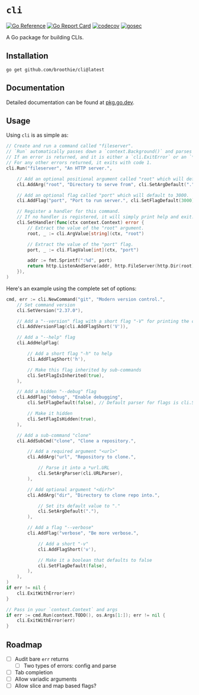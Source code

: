 # `cli`

[![Go Reference](https://pkg.go.dev/badge/github.com/broothie/cli.svg)](https://pkg.go.dev/github.com/broothie/cli)
[![Go Report Card](https://goreportcard.com/badge/github.com/broothie/cli)](https://goreportcard.com/report/github.com/broothie/cli)
[![codecov](https://codecov.io/gh/broothie/cli/graph/badge.svg?token=GdWFdveewo)](https://codecov.io/gh/broothie/cli)
[![gosec](https://github.com/broothie/cli/actions/workflows/gosec.yml/badge.svg)](https://github.com/broothie/cli/actions/workflows/gosec.yml)

A Go package for building CLIs.

## Installation

```shell
go get github.com/broothie/cli@latest
```

## Documentation

Detailed documentation can be found at [pkg.go.dev](https://pkg.go.dev/github.com/broothie/cli).

## Usage

Using `cli` is as simple as:

```go
// Create and run a command called "fileserver".
// `Run` automatically passes down a `context.Background()` and parses `os.Args[1:]`.
// If an error is returned, and it is either a `cli.ExitError` or an `*exec.ExitError`, the error's exit code will be used.
// For any other errors returned, it exits with code 1.
cli.Run("fileserver", "An HTTP server.",

	// Add an optional positional argument called "root" which will default to ".".
	cli.AddArg("root", "Directory to serve from", cli.SetArgDefault(".")),

	// Add an optional flag called "port" which will default to 3000.
	cli.AddFlag("port", "Port to run server.", cli.SetFlagDefault(3000)),

	// Register a handler for this command.
	// If no handler is registered, it will simply print help and exit.
	cli.SetHandler(func(ctx context.Context) error {
		// Extract the value of the "root" argument.
		root, _ := cli.ArgValue[string](ctx, "root")

		// Extract the value of the "port" flag.
		port, _ := cli.FlagValue[int](ctx, "port")

		addr := fmt.Sprintf(":%d", port)
		return http.ListenAndServe(addr, http.FileServer(http.Dir(root)))
	}),
)

```

Here's an example using the complete set of options:

```go
cmd, err := cli.NewCommand("git", "Modern version control.",
	// Set command version
	cli.SetVersion("2.37.0"),

	// Add a "--version" flag with a short flag "-V" for printing the command version
	cli.AddVersionFlag(cli.AddFlagShort('V')),

	// Add a "--help" flag
	cli.AddHelpFlag(

		// Add a short flag "-h" to help
		cli.AddFlagShort('h'),

		// Make this flag inherited by sub-commands
		cli.SetFlagIsInherited(true),
	),

	// Add a hidden "--debug" flag
	cli.AddFlag("debug", "Enable debugging",
		cli.SetFlagDefault(false), // Default parser for flags is cli.StringParser

		// Make it hidden
		cli.SetFlagIsHidden(true),
	),

	// Add a sub-command "clone"
	cli.AddSubCmd("clone", "Clone a repository.",

		// Add a required argument "<url>"
		cli.AddArg("url", "Repository to clone.",

			// Parse it into a *url.URL
			cli.SetArgParser(cli.URLParser),
		),

		// Add optional argument "<dir?>"
		cli.AddArg("dir", "Directory to clone repo into.",

			// Set its default value to "."
			cli.SetArgDefault("."),
		),

		// Add a flag "--verbose"
		cli.AddFlag("verbose", "Be more verbose.",

			// Add a short "-v"
			cli.AddFlagShort('v'),

			// Make it a boolean that defaults to false
			cli.SetFlagDefault(false),
		),
	),
)
if err != nil {
	cli.ExitWithError(err)
}

// Pass in your `context.Context` and args
if err := cmd.Run(context.TODO(), os.Args[1:]); err != nil {
	cli.ExitWithError(err)
}
```

## Roadmap

- [ ] Audit bare `err` returns
  - [ ] Two types of errors: config and parse
- [ ] Tab completion
- [ ] Allow variadic arguments
- [ ] Allow slice and map based flags?
